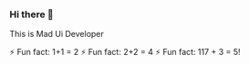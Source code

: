 ### Hi there 👋

<!--
**BliTSBackup/BliTSBackup** is a ✨ _special_ ✨ repository because its `README.md` (this file) appears on your GitHub profile.

Here are some ideas to get you started:

- 🔭 I’m currently working on ...
- 🌱 I’m currently learning ...
- 👯 I’m looking to collaborate on ...
- 🤔 I’m looking for help with ...
- 💬 Ask me about ...
- 📫 How to reach me: ...
- 😄 Pronouns: ...
- ⚡ Fun fact: ...
-->

This is Mad Ui Developer

⚡ Fun fact: 1+1 = 2
⚡ Fun fact: 2+2 = 4
⚡ Fun fact: 117 + 3 = 5!
